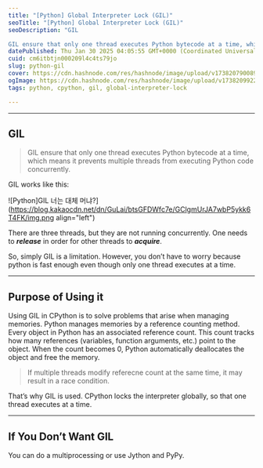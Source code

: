 ```yaml
---
title: "[Python] Global Interpreter Lock (GIL)"
seoTitle: "[Python] Global Interpreter Lock (GIL)"
seoDescription: "GIL

GIL ensure that only one thread executes Python bytecode at a time, which means it prevents multiple threads from executing Python code concurrently."
datePublished: Thu Jan 30 2025 04:05:55 GMT+0000 (Coordinated Universal Time)
cuid: cm6itbtjn000209l4c4ts79jo
slug: python-gil
cover: https://cdn.hashnode.com/res/hashnode/image/upload/v1738207900893/9cafcd32-1647-47f0-87dc-207fbb5b865e.png
ogImage: https://cdn.hashnode.com/res/hashnode/image/upload/v1738209922493/ed922d06-8c79-4a6b-906a-a519cd2381e9.png
tags: python, cpython, gil, global-interpreter-lock

---
```


---

## GIL

> GIL ensure that only one thread executes Python bytecode at a time, which means it prevents multiple threads from executing Python code concurrently.

GIL works like this:

![Python]GIL 너는 대체 머냐?](https://blog.kakaocdn.net/dn/GuLai/btsGFDWfc7e/GClgmUrJA7wbP5ykk6T4FK/img.png align="left")

There are three threads, but they are not running concurrently. One needs to ***release*** in order for other threads to ***acquire***.

So, simply GIL is a limitation. However, you don’t have to worry because python is fast enough even though only one thread executes at a time.

---

## Purpose of Using it

Using GIL in CPython is to solve problems that arise when managing memories. Python manages memories by a reference counting method. Every object in Python has an associated reference count. This count tracks how many references (variables, function arguments, etc.) point to the object. When the count becomes 0, Python automatically deallocates the object and free the memory.

> If multiple threads modify referecne count at the same time, it may result in a race condition.

That’s why GIL is used. CPython locks the interpreter globally, so that one thread executes at a time.

---

## If You Don’t Want GIL

You can do a multiprocessing or use Jython and PyPy.